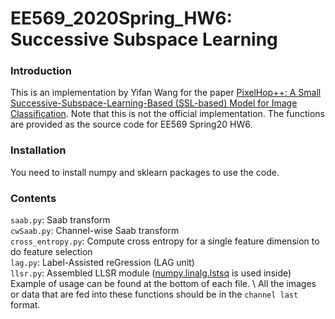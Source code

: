 # EE569_2020Spring_HW6: Successive Subspace Learning
### Introduction
This is an implementation by Yifan Wang for the paper [PixelHop++: A Small Successive-Subspace-Learning-Based (SSL-based) Model for Image Classification](https://arxiv.org/abs/2002.03141). Note that this is not the official implementation. The functions are provided as the source code for EE569 Spring20 HW6. 
### Installation
You need to install numpy and sklearn packages to use the code.
### Contents
`saab.py`: Saab transform\
`cwSaab.py`: Channel-wise Saab transform\
`cross_entropy.py`: Compute cross entropy for a single feature dimension to do feature selection\
`lag.py`: Label-Assisted reGression (LAG unit)\
`llsr.py`: Assembled LLSR module ([numpy.linalg.lstsq](https://docs.scipy.org/doc/numpy/reference/generated/numpy.linalg.lstsq.html) is used inside)\
Example of usage can be found at the bottom of each file. \\
All the images or data that are fed into these functions should be in the `channel last` format.
